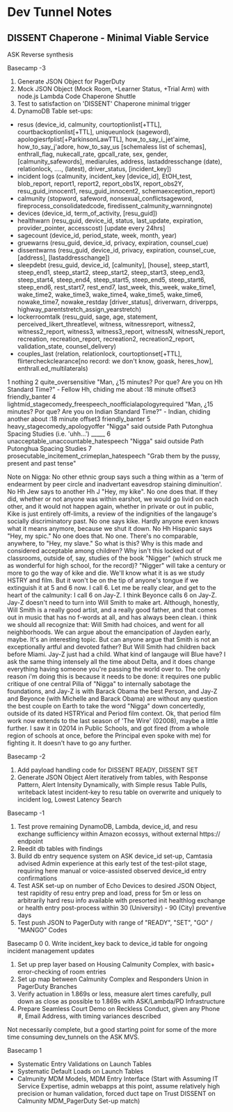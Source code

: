 Dev Tunnel Notes
=================

DISSENT Chaperone - Minimal Viable Service
------------------------------------------
ASK Reverse synthesis

Basecamp -3
1. Generate JSON Object for PagerDuty
2. Mock JSON Object (Mock Room, +Learner Status, +Trial Arm) with node.js Lambda Code Chaperone Shuttle
3. Test to satisfaction on 'DISSENT' Chaperone minimal trigger
4. DynamoDB Table set-ups:
- resus (device_id, calmunity, courtoptionlist[+TTL], courtbackoptionlist[+TTL], uniqueunlock (sageword), apologiesrfplist[+ParkinsonLawTTL], how_to_say_i_jet'aime, how_to_say_j'adore, how_to_say_us [schemaless list of schemas], enthrall_flag, nukecall_rate, gpcall_rate, sex, gender, [calmunity_safewords], mediarules, address, lastaddresschange (date), relationlock, ...., (latest), driver_status, [incident_key])
- incident logs (calmunity, incident_key [device_id], EtOH_test, blob_report, report1, report2, report_obs1X, report_obs2Y, resu_guid_innocent1, resu_guid_innocent2, schemaexception_report)
- calmunity (stopword, safeword, nonsexual_conflictsageword, fireprocess_consolidatedcode, firedissent_calmunity_warnningnote)
- devices (device_id, term_of_activity, [resu_guid])
- healthwarn (resu_guid, device_id, status, last_update, expiration, provider_pointer, accesscost) [update every 24hrs]
- sagecount (device_id, period_state, week, month, year)
- gruewarns (resu_guid, device_id, privacy, expiration, counsel_cue)
- dissentwarns (resu_guid, device_id, privacy, expiration, counsel_cue, [address], [lastaddresschange])
- sleepdebt (resu_guid, device_id, [calmunity], [house], steep_start1, steep_end1, steep_start2, steep_start2, steep_start3, steep_end3, steep_start4, steep_end4, steep_start5, steep_end5, steep_start6, steep_end6, rest_start7, rest_end7, last_week, this_week, wake_time1, wake_time2, wake_time3, wake_time4, wake_time5, wake_time6, nowake_time7, nowake_restday [driver_status], driverwarn, driverpps, highway_parentstretch_assign_yearstretch)
- lockerroomtalk (resu_guid, sage, age, statement, perceived_likert_threatlevel, witness, witnessreport, witness2, witness2_report, witness3, witness3_report, witnessN, witnessN_report, recreation, recreation_report, recreation2, recreation2_report, validation_state, counsel_delivery)
- couples_last (relation, relationlock, courtoptionset[+TTL], flirtercheckclearance[no record: we don't know, goask, heres_how], enthrall.ed_multilaterals)

1 nothing 
2 quite_oversensitive "Man, ¿15 minutes? Por que? Are you on Hh Standard Time?" - Fellow Hh, chiding me about :18 minute offset3 friendly_banter
4 lightmid_stagecomedy_freespeech_noofficialapologyrequired "Man, ¿15 minutes? Por que? Are you on Indian Standard Time?" - Indian, chiding another about :18 minute offset3 friendly_banter 
5 heavy_stagecomedy_apologyoffer "Nigga" said outside Path Putonghua Spacing Studies (i.e. 'uhh...') _____ 
6 unacceptable_unaccountable_hatespeech "Nigga" said outside Path Putonghua Spacing Studies
7 prosecutable_incitement_crimeplan_hatespeech "Grab them by the pussy, present and past tense"

Note on Nigga: No other ethnic group says such a thing within as a 'term of endearment by peer circle and inadvertant eavesdrop staining diminuition'. No Hh Jew says to another Hh J "Hey, my kike". No one does that. If they did, whether or not anyone was within earshot, we would go livid on each other, and it would not happen again, whether in private or out in public, Kike is just entirely off-limits, a review of the indignities of the langauge's socially discriminatory past. No one says kike. Hardly anyone even knows what it means anymore, because we shut it down. No Hh Hispanic says "Hey, my spic." No one does that. No one. There's no comparable, anywhere, to "Hey, my slave." So what is this? Why is this made and considered acceptable among children? Why isn't this locked out of classrooms, outside of, say, studies of the book "Nigger" (which struck me as wonderful for high school, for the record)? "Nigger" will take a century or more to go the way of kike and die. We'll know what it is as we study HSTRY and film. But it won't be on the tip of anyone's tongue if we extinguish it at 5 and 6 now. I call 6. Let me be really clear, and get to the heart of the calmunity: I call 6 on Jay-Z. I think Beyonce calls 6 on Jay-Z.  Jay-Z doesn't need to turn into Will Smith to make art. Although, honestly, Will Smith is a really good artist, and a really good father, and that comes out in music that has no f-words at all, and has always been clean. i think we should all recognize that: Will Smith had choices, and went for all neighborhoods. We can argue about the emancipation of Jayden early, maybe. It's an interesting topic. But can anyone argue that Smith is not an exceptionally artful and devoted father? But Will Smith had children back before Miami. Jay-Z just had a child. What kind of langauge will Blue have? I ask the same thing intensely all the time about Delta, and it does change everything having someone you're passing the world over to. The only reason i'm doing this is because it needs to be done: it requires one public critique of one central Pilla of "Nigga" to internally sabotage the foundations, and Jay-Z is with Barack Obama the best Person, and Jay-Z and Beyonce (with Michelle and Barack Obama) are without any question the best couple on Earth to take the word "Nigga" down concertedly, outside of its dated HSTRYical and Period film context. Ok, that period film work now extends to the last season of 'The Wire' (02008), maybe a little further. I saw it in 02014 in Public Schools, and got fired (from a whole region of schools at once, before the Principal even spoke with me) for fighting it. It doesn't have to go any further.

Basecamp -2
1. Add payload handling code for DISSENT READY, DISSENT SET
2. Generate JSON Object Alert iteratively from tables, with Response Pattern, Alert Intensity Dynamically, with Simple resus Table Pulls, writeback latest incident-key to resu table on overwrite and uniquely to incident log, Lowest Latency Search

Basecamp -1
1. Test prove remaining DynamoDB, Lambda, device_id, and resu exchange sufficiency within Amazon ecossys, without external https:// endpoint
2. Reedit db tables with findings
3. Build db entry sequence system on ASK device_id set-up, Camtasia advised Admin experience at this early test of the test-pilot stage, requiring here manual or voice-assisted observed device_id entry confirmations
4. Test ASK set-up on number of Echo Devices to desired JSON Object, test rapidity of resu entry prep and load, press for 5m or less on arbitrarily hard resu info available with presorted init healthlog exchange or health entry post-process within 30 (University) - 90 (City) preventive days
5. Test push JSON to PagerDuty with range of "READY", "SET", "GO" / "MANGO" Codes

Basecamp 0
0. Write incident_key back to device_id table for ongoing incident management updates
1. Set up prep layer based on Housing Calmunity Complex, with basic+ error-checking of room entries
2. Set up map between Calmunity Complex and Responders Union in PagerDuty Branches
3. Verify actuation in 1.869s or less, measure alert times carefully, pull down as close as possible to 1.869s with ASK/Lambda/PD Infrastructure
4. Prepare Seamless Court Demo on Reckless Conduct, given any Phone #, Email Address, with timing variances described

Not necessarily complete, but a good starting point for some of the more time consuming dev_tunnels on the ASK MVS.

Basecamp 1
- Systematic Entry Validations on Launch Tables
- Systematic Default Loads on Launch Tables
- Calmunity MDM Models, MDM Entry Interface (Start with Assuming IT Service Expertise, admin webapps at this point, assume relatively high precision or human validation, forced duct tape on Trust DISSENT on Calmunity MDM_PagerDuty Set-up match)